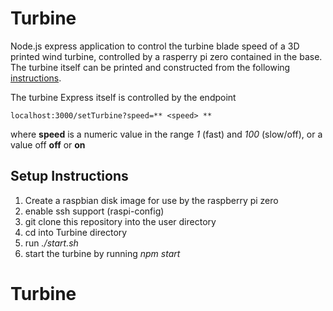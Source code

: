 # Turbine

Node.js express application to control the turbine blade speed of a 3D printed wind turbine, controlled by a rasperry pi zero contained in the base.   The turbine itself can be printed and constructed from the following [instructions](https://github.com/AndyRWatson/turbine3D).

The turbine Express itself is controlled by the endpoint

```
localhost:3000/setTurbine?speed=** <speed> **
```
where  **speed** is a numeric value in the range *1* (fast) and *100* (slow/off), or a value off **off** or **on**



## Setup Instructions

1. Create a raspbian disk image for use by the raspberry pi zero
2. enable ssh support  (raspi-config)
3. git clone this repository into the user directory
4. cd into Turbine directory
5. run *./start.sh*
6. start the turbine by running *npm start*

# Turbine
